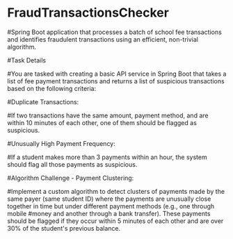 # FraudTransactionsChecker

#Spring Boot application that processes a batch of school fee transactions and identifies fraudulent transactions using an efficient, non-trivial algorithm. 

 

#Task Details 

#You are tasked with creating a basic API service in Spring Boot that takes a list of fee payment transactions and returns a list of suspicious transactions based on the following criteria: 

#Duplicate Transactions: 

#If two transactions have the same amount, payment method, and are within 10 minutes of each other, one of them should be flagged as suspicious. 

#Unusually High Payment Frequency: 

#If a student makes more than 3 payments within an hour, the system should flag all those payments as suspicious. 

#Algorithm Challenge - Payment Clustering: 

#Implement a custom algorithm to detect clusters of payments made by the same payer (same student ID) where the payments are unusually close together in time but under different payment methods (e.g., one through mobile #money and another through a bank transfer). These payments should be flagged if they occur within 5 minutes of each other and are over 30% of the student's previous balance. 
